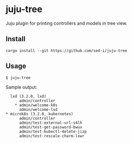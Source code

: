 # juju-tree
Juju plugin for printing controllers and models in tree view.

## Install
```
cargo install --git https://github.com/sed-i/juju-tree
```

## Usage
```
$ juju-tree
```

Sample output:
```
  lxd (3.2.0, lxd)
      admin/controller
    * admin/welcome-k8s
      admin/welcome-lxd
* microk8s (3.2.0, kubernetes)
      admin/controller
      admin/test-external-url-s4lh
      admin/test-get-password-bwuv
      admin/test-kubectl-delete-jizp
      admin/test-rescale-charm-lxwr
```
